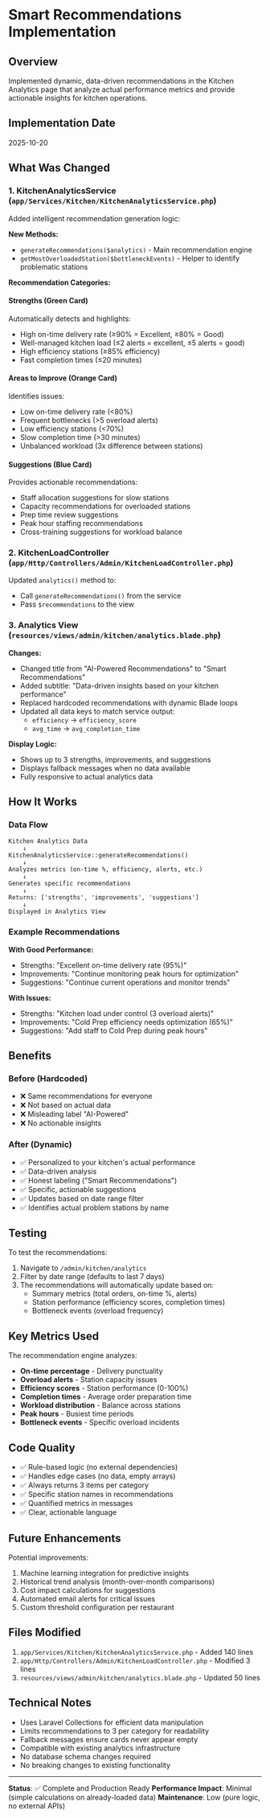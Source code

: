 # Smart Recommendations Implementation

## Overview

Implemented dynamic, data-driven recommendations in the Kitchen Analytics page that analyze actual performance metrics and provide actionable insights for kitchen operations.

## Implementation Date
2025-10-20

## What Was Changed

### 1. **KitchenAnalyticsService** (`app/Services/Kitchen/KitchenAnalyticsService.php`)

Added intelligent recommendation generation logic:

**New Methods:**
- `generateRecommendations($analytics)` - Main recommendation engine
- `getMostOverloadedStation($bottleneckEvents)` - Helper to identify problematic stations

**Recommendation Categories:**

#### Strengths (Green Card)
Automatically detects and highlights:
- High on-time delivery rate (≥90% = Excellent, ≥80% = Good)
- Well-managed kitchen load (≤2 alerts = excellent, ≤5 alerts = good)
- High efficiency stations (≥85% efficiency)
- Fast completion times (≤20 minutes)

#### Areas to Improve (Orange Card)
Identifies issues:
- Low on-time delivery rate (<80%)
- Frequent bottlenecks (>5 overload alerts)
- Low efficiency stations (<70%)
- Slow completion time (>30 minutes)
- Unbalanced workload (3x difference between stations)

#### Suggestions (Blue Card)
Provides actionable recommendations:
- Staff allocation suggestions for slow stations
- Capacity recommendations for overloaded stations
- Prep time review suggestions
- Peak hour staffing recommendations
- Cross-training suggestions for workload balance

### 2. **KitchenLoadController** (`app/Http/Controllers/Admin/KitchenLoadController.php`)

Updated `analytics()` method to:
- Call `generateRecommendations()` from the service
- Pass `$recommendations` to the view

### 3. **Analytics View** (`resources/views/admin/kitchen/analytics.blade.php`)

**Changes:**
- Changed title from "AI-Powered Recommendations" to "Smart Recommendations"
- Added subtitle: "Data-driven insights based on your kitchen performance"
- Replaced hardcoded recommendations with dynamic Blade loops
- Updated all data keys to match service output:
  - `efficiency` → `efficiency_score`
  - `avg_time` → `avg_completion_time`

**Display Logic:**
- Shows up to 3 strengths, improvements, and suggestions
- Displays fallback messages when no data available
- Fully responsive to actual analytics data

## How It Works

### Data Flow
```
Kitchen Analytics Data
    ↓
KitchenAnalyticsService::generateRecommendations()
    ↓
Analyzes metrics (on-time %, efficiency, alerts, etc.)
    ↓
Generates specific recommendations
    ↓
Returns: ['strengths', 'improvements', 'suggestions']
    ↓
Displayed in Analytics View
```

### Example Recommendations

**With Good Performance:**
- Strengths: "Excellent on-time delivery rate (95%)"
- Improvements: "Continue monitoring peak hours for optimization"
- Suggestions: "Continue current operations and monitor trends"

**With Issues:**
- Strengths: "Kitchen load under control (3 overload alerts)"
- Improvements: "Cold Prep efficiency needs optimization (65%)"
- Suggestions: "Add staff to Cold Prep during peak hours"

## Benefits

### Before (Hardcoded)
- ❌ Same recommendations for everyone
- ❌ Not based on actual data
- ❌ Misleading label "AI-Powered"
- ❌ No actionable insights

### After (Dynamic)
- ✅ Personalized to your kitchen's actual performance
- ✅ Data-driven analysis
- ✅ Honest labeling ("Smart Recommendations")
- ✅ Specific, actionable suggestions
- ✅ Updates based on date range filter
- ✅ Identifies actual problem stations by name

## Testing

To test the recommendations:

1. Navigate to `/admin/kitchen/analytics`
2. Filter by date range (defaults to last 7 days)
3. The recommendations will automatically update based on:
   - Summary metrics (total orders, on-time %, alerts)
   - Station performance (efficiency scores, completion times)
   - Bottleneck events (overload frequency)

## Key Metrics Used

The recommendation engine analyzes:

- **On-time percentage** - Delivery punctuality
- **Overload alerts** - Station capacity issues
- **Efficiency scores** - Station performance (0-100%)
- **Completion times** - Average order preparation time
- **Workload distribution** - Balance across stations
- **Peak hours** - Busiest time periods
- **Bottleneck events** - Specific overload incidents

## Code Quality

- ✅ Rule-based logic (no external dependencies)
- ✅ Handles edge cases (no data, empty arrays)
- ✅ Always returns 3 items per category
- ✅ Specific station names in recommendations
- ✅ Quantified metrics in messages
- ✅ Clear, actionable language

## Future Enhancements

Potential improvements:
1. Machine learning integration for predictive insights
2. Historical trend analysis (month-over-month comparisons)
3. Cost impact calculations for suggestions
4. Automated email alerts for critical issues
5. Custom threshold configuration per restaurant

## Files Modified

1. `app/Services/Kitchen/KitchenAnalyticsService.php` - Added 140 lines
2. `app/Http/Controllers/Admin/KitchenLoadController.php` - Modified 3 lines
3. `resources/views/admin/kitchen/analytics.blade.php` - Updated 50 lines

## Technical Notes

- Uses Laravel Collections for efficient data manipulation
- Limits recommendations to 3 per category for readability
- Fallback messages ensure cards never appear empty
- Compatible with existing analytics infrastructure
- No database schema changes required
- No breaking changes to existing functionality

---

**Status**: ✅ Complete and Production Ready
**Performance Impact**: Minimal (simple calculations on already-loaded data)
**Maintenance**: Low (pure logic, no external APIs)
